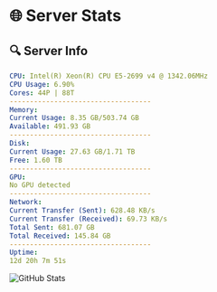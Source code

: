 # 🌐 Server Stats
## 🔍 Server Info
```yaml
CPU: Intel(R) Xeon(R) CPU E5-2699 v4 @ 1342.06MHz
CPU Usage: 6.90%
Cores: 44P | 88T
-----------------------------------
Memory:
Current Usage: 8.35 GB/503.74 GB
Available: 491.93 GB
-----------------------------------
Disk:
Current Usage: 27.63 GB/1.71 TB
Free: 1.60 TB
-----------------------------------
GPU:
No GPU detected
-----------------------------------
Network:
Current Transfer (Sent): 628.48 KB/s
Current Transfer (Received): 69.73 KB/s
Total Sent: 681.07 GB
Total Received: 145.84 GB
-----------------------------------
Uptime:
12d 20h 7m 51s
```
![GitHub Stats](https://img.shields.io/badge/Updated-2025-05-02_13:16:39-blue)